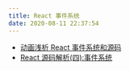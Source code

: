 ```yaml
---
title: React 事件系统
date: 2020-08-11 22:37:54
---
```


- [动画浅析 React 事件系统和源码](https://juejin.im/post/6844903704261312520)
- [React 源码解析(四):事件系统](https://juejin.im/post/6844903538762448910)
